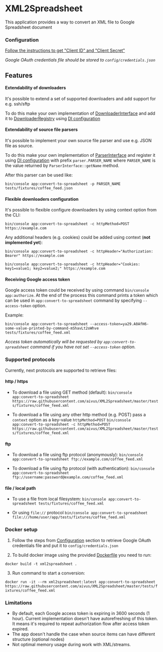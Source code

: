 XML2Spreadsheet
===============

This application provides a way to convert an XML file to Google Spreadsheet document

### Configuration

[Follow the instructions to get "Client ID" and "Client Secret"](docs/enable-google-api.md)

_Google OAuth credentials file should be stored to `config/credentials.json`_ 

## Features
#### Extendability of downloaders
It's possible to extend a set of supported downloaders and add support for e.g. ssh/sftp

To do this make your own implementation of [DownloaderInterface](src/Downloader/DownloaderInterface.php) 
and add it to [DownloaderRegistry](src/Downloader/DownloaderRegistry.php) using [DI configuration](config/di.php)

#### Extendability of source file parsers
It's possible to implement your own source file parser and use e.g. JSON file as source.

To do this make your own implementation of [ParserInterface](src/Parser/ParserInterface.php)
and register it using [DI configuration](config/di.php) with prefix `parser.PARSER_NAME` 
where `PARSER_NAME` is the value returned by `ParserInterface::getName` method.

After this parser can be used like:

`bin/console app:convert-to-spreadsheet -p PARSER_NAME tests/fixtures/coffee_feed.json`

#### Flexible downloaders configuration
It's possible to flexible configure downloaders by using context option from the CLI:

`bin/console app:convert-to-spreadsheet -c httpMethod=POST https://example.com`

Any additional headers (e.g. cookies) could be added using context (**not implemented yet**):

`bin/console app:convert-to-spreadsheet -c httpHeader="Authorization: Bearer" https://example.com`

`bin/console app:convert-to-spreadsheet -c httpHeader="Cookies: key1=value1; key2=value2;" https://example.com`

#### Receiving Google access token
Google access token could be received by using command `bin/console app:authorize`.
At the end of the process this command prints a token which can be used
in `app:convert-to-spreadsheet` command by specifying `--access-token` option.

Example:

`bin/console app:convert-to-spreadsheet --access-token=ya29.A0AfH6-some-value-printed-by-command-mShavLt2oWhve tests/fixtures/coffee_feed.xml`

_Access token automatically will be requested by `app:convert-to-spreadsheet` command if you have not set `--access-token` option._

### Supported protocols
Currently, next protocols are supported to retrieve files:

#### http / https
* To download a file using GET method (default): 
`bin/console app:convert-to-spreadsheet https://raw.githubusercontent.com/aivus/XML2Spreadsheet/master/tests/fixtures/coffee_feed.xml`

* To download a file using any other http method (e.g. POST) pass a `context` option as a key-value `httpMethod=POST`
`bin/console app:convert-to-spreadsheet -c httpMethod=POST https://raw.githubusercontent.com/aivus/XML2Spreadsheet/master/tests/fixtures/coffee_feed.xml`

#### ftp
* To download a file using ftp protocol (anonymously):
`bin/console app:convert-to-spreadsheet ftp://example.com/coffee_feed.xml`

* To download a file using ftp protocol (with authentication):
`bin/console app:convert-to-spreadsheet ftp://username:password@example.com/coffee_feed.xml`

#### file / local path
* To use a file from local filesystem:
`bin/console app:convert-to-spreadsheet tests/fixtures/coffee_feed.xml`

* Or using `file://` protocol
`bin/console app:convert-to-spreadsheet file:///home/user/app/tests/fixtures/coffee_feed.xml`

### Docker setup
1. Follow the steps from [Configuration](#configuration) section to retrieve Google OAuth credentials file and put it to `config/credentials.json`

2. To build docker image using the provided [Dockerfile](Dockerfile) you need to run:

`docker build -t xml2spreadsheet .`

3. Run command to start a conversion:

`docker run -it --rm xml2spreadsheet:latest app:convert-to-spreadsheet https://raw.githubusercontent.com/aivus/XML2Spreadsheet/master/tests/fixtures/coffee_feed.xml`

### Limitations
* By default, each Google access token is expiring in 3600 seconds (1 hour). 
Current implementation doesn't have autorefreshing of this token. It means it's required to repeat authorization flow
after access token expired. 
* The app doesn't handle the case when source items can have different structure (optional nodes) 
* Not optimal memory usage during work with XML/streams.
